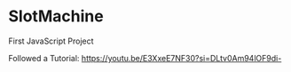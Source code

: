 # SlotMachine
First JavaScript Project

Followed a Tutorial: https://youtu.be/E3XxeE7NF30?si=DLtv0Am94lOF9di-
